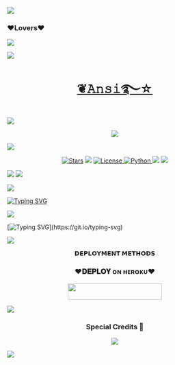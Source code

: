 <a href="https://www.youtube.com/watch?v=dQw4w9WgXcQ"><img src="https://user-images.githubusercontent.com/73097560/115834477-dbab4500-a447-11eb-908a-139a6edaec5c.gif"></a>
### ♥️Lovers♥️

<!--
**BadshahAk/ansi_Ro_bot** is a ✨ _special_ ✨ repository because its `README.md` (this file) appears on your GitHub profile.
<p align="center">
      <b>ᴠɪsɪᴛᴏʀs</b><br>
 -->    <img align="middle" src="https://profile-counter.glitch.me/BadshahAk/count.svg" />
</p>


<a href="https://www.youtube.com/watch?v=dQw4w9WgXcQ"><img src="https://user-images.githubusercontent.com/73097560/115834477-dbab4500-a447-11eb-908a-139a6edaec5c.gif"></a>
<h1 align="center">
<a href="https://telegram.dog/AnsiRobot">❦𝙰𝚗𝚜𝚒࿐☆​​​​​​​​​​</a>
</h1>
<a href="https://www.youtube.com/watch?v=dQw4w9WgXcQ"><img src="https://user-images.githubusercontent.com/73097560/115834477-dbab4500-a447-11eb-908a-139a6edaec5c.gif"></a>



<p align="center">
  <img src="https://te.legra.ph/file/005a6dff4d0bc7237b739.jpg">
</p>
<a href="https://www.youtube.com/watch?v=dQw4w9WgXcQ"><img src="https://user-images.githubusercontent.com/73097560/115834477-dbab4500-a447-11eb-908a-139a6edaec5c.gif"></a>
<p align="center">
<a href="https://github.com/BadshahAk/AnsiRobot/stargazers"><img src="https://img.shields.io/github/stars/BadshahAk/AnsiRobot?color=blue&logo=github&logoColor=blue&style=for-the-badge" alt="Stars" /></a>
<a href="BadshahAk/AnsiRobot/network/members"> <img src="https://img.shields.io/github/forks/BadshahAk/AnsiRobot?color=blue&logo=github&logoColor=blue&style=for-the-badge" /></a>
<a href="https://github.com/BadshahAk/AnsiRobot/blob/master/LICENSE"> <img src="https://img.shields.io/badge/License-MIT-blue?style=for-the-badge" alt="License" /> </a>
<a href="https://www.python.org/"> <img src="https://img.shields.io/badge/Written%20in-Python-blue?style=for-the-badge&logo=python" alt="Python" /> </a>
<a href="https://pypi.org/project/Pyrogram/"> <img src="https://img.shields.io/pypi/v/pyrogram?color=blue&label=pyrogram&logo=python&logoColor=blue&style=for-the-badge" /></a>
<a href="https://github.com/BadshahAk/AnsiRobot/commits/BadshahAk"> <img src="https://img.shields.io/github/last-commit/BadshahAk/AnsiRobot?color=darkred&logo=github&logoColor=darkred&style=for-the-badge" /></a>
</p>
<a href="https://www.youtube.com/watch?v=dQw4w9WgXcQ"><img src="https://user-images.githubusercontent.com/73097560/115834477-dbab4500-a447-11eb-908a-139a6edaec5c.gif"></a>
<img src="https://readme-typing-svg.herokuapp.com?color=00FF00&width=420&lines=♥️Ansi♥️+Love+Chat+on+telegram;Chat+and+share+your+problem;Managed+by+ANDY%E2%9D%A4%EF%B8%8F"> 

<a href="https://www.youtube.com/watch?v=dQw4w9WgXcQ"><img src="https://user-images.githubusercontent.com/73097560/115834477-dbab4500-a447-11eb-908a-139a6edaec5c.gif"></a>


[![Typing SVG](https://readme-typing-svg.herokuapp.com?color=%23FF0000&lines=♥️Ansi♥️+is+Best+Bot+with+♥️Love♥️;Love+my+self)](https://git.io/typing-svg)

<a href="https://www.youtube.com/watch?v=dQw4w9WgXcQ"><img src="https://user-images.githubusercontent.com/73097560/115834477-dbab4500-a447-11eb-908a-139a6edaec5c.gif"></a>

[![Typing SVG](https://readme-typing-svg.herokuapp.com?color=%23ff0080&multiline=true&height=150&lines=Ansi♥️+is+a+python+based+Bot+♥️;New+Features+Installed.+you+use;bot+for+manage+Group+play;song+chatbot+and+many+More+features.+Red♥️;Heart+Themed+design+based.;this+bot+Credit+Goes+to+♥️SAGAR♥️.)](https://git.io/typing-svg)

<a href="https://www.youtube.com/watch?v=dQw4w9WgXcQ"><img src="https://user-images.githubusercontent.com/73097560/115834477-dbab4500-a447-11eb-908a-139a6edaec5c.gif"></a>

<p align="center">
<b>𝗗𝗘𝗣𝗟𝗢𝗬𝗠𝗘𝗡𝗧 𝗠𝗘𝗧𝗛𝗢𝗗𝗦</b>
</p>

<h3 align="center">
    ♥️𝐃𝐄𝐏𝐋𝐎𝐘 ᴏɴ ʜᴇʀᴏᴋᴜ♥️
</h3>

<p align="center"><a href="https://dashboard.heroku.com/new?template=https://github.com/BadshahAk/AnsiRobot"> <img src="https://img.shields.io/badge/💜𝗗𝗘𝗣𝗟𝗢𝗬 ᴏɴ ʜᴇʀᴏᴋᴜ💜-darkred?style=for-the-badge&logo=heroku" width="220" height="38.45"/></a></p>
<a href="https://www.youtube.com/watch?v=dQw4w9WgXcQ"><img src="https://user-images.githubusercontent.com/73097560/115834477-dbab4500-a447-11eb-908a-139a6edaec5c.gif"></a>
<h3 align="center">
     Special Credits 💖
</h3>

<p align="center">
</h3>
<a href="https://t.me/Honey_Singh_121"><img src="https://img.shields.io/badge/-♦️SAGAR TIWARI♦️-darkred?style=for-the-badge&logo=Telegram"></a>
</p>
<a href="https://www.youtube.com/watch?v=dQw4w9WgXcQ"><img src="https://user-images.githubusercontent.com/73097560/115834477-dbab4500-a447-11eb-908a-139a6edaec5c.gif"></a>
